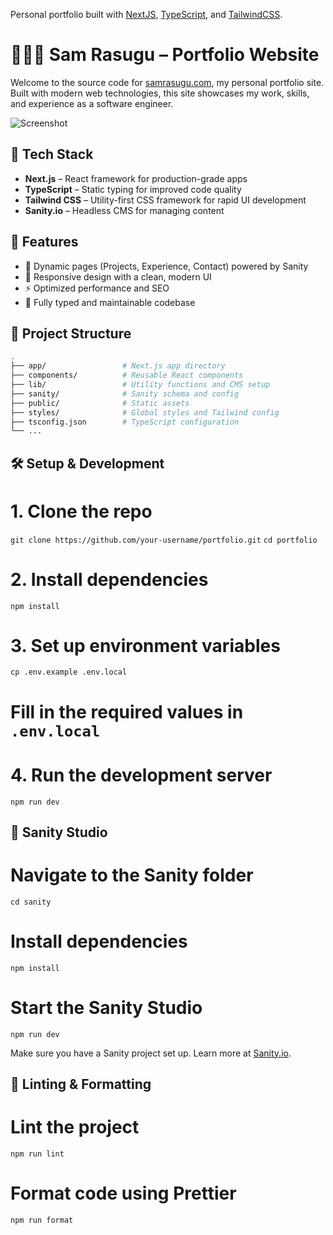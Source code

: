 Personal portfolio built with [NextJS](https://nextjs.org), [TypeScript](https://www.typescriptlang.org/), and [TailwindCSS](https://tailwindcss.com/).

# 🧑🏾‍💻 Sam Rasugu – Portfolio Website

Welcome to the source code for [samrasugu.com](https://samrasugu.com), my personal portfolio site. Built with modern web technologies, this site showcases my work, skills, and experience as a software engineer.

![Screenshot](/public/screenshot.png")

## 🚀 Tech Stack

- **Next.js** – React framework for production-grade apps
- **TypeScript** – Static typing for improved code quality
- **Tailwind CSS** – Utility-first CSS framework for rapid UI development
- **Sanity.io** – Headless CMS for managing content

## 🎯 Features

- 📄 Dynamic pages (Projects, Experience, Contact) powered by Sanity
- 🌙 Responsive design with a clean, modern UI
- ⚡ Optimized performance and SEO
- 🧠 Fully typed and maintainable codebase

## 📁 Project Structure

```bash
.
├── app/                 # Next.js app directory
├── components/          # Reusable React components
├── lib/                 # Utility functions and CMS setup
├── sanity/              # Sanity schema and config
├── public/              # Static assets
├── styles/              # Global styles and Tailwind config
├── tsconfig.json        # TypeScript configuration
└── ...
```

## 🛠️ Setup & Development

# 1. Clone the repo
```git clone https://github.com/your-username/portfolio.git```
```cd portfolio```

# 2. Install dependencies
```npm install```

# 3. Set up environment variables
```cp .env.example .env.local```
# Fill in the required values in `.env.local`

# 4. Run the development server
```npm run dev```


## 🧩 Sanity Studio
# Navigate to the Sanity folder
```cd sanity```

# Install dependencies
```npm install```

# Start the Sanity Studio
```npm run dev```

Make sure you have a Sanity project set up. Learn more at [Sanity.io](www.sanity.io).


## 🧪 Linting & Formatting
# Lint the project
```npm run lint```

# Format code using Prettier
```npm run format```



